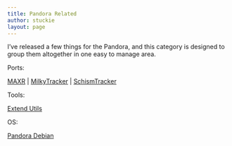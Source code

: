 ```yaml
---
title: Pandora Related
author: stuckie
layout: page
---
```

I&#8217;ve released a few things for the Pandora, and this category is designed to group them altogether in one easy to manage area.

Ports:

[MAXR][1] | [MilkyTracker][2] | [SchismTracker][3]

Tools:

[Extend Utils][4]

OS:

[Pandora Debian][5]

 [1]: projects/misc/pandora-related/maxr
 [2]: projects/misc/pandora-related/milkytracker
 [3]: projects/misc/pandora-related/schismtracker
 [4]: projects/misc/pandora-related/extend-utils
 [5]: projects/misc/pandora-related/pandora-debian